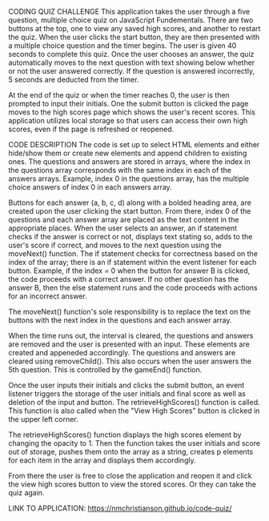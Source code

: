 CODING QUIZ CHALLENGE 
This application takes the user through a five question, multiple choice quiz on JavaScript Fundementals. There are two buttons at the top, one to view any saved high scores, and another to restart the quiz. When the user clicks the start button, they are then presented with a multiple choice question and the timer begins. The user is given 40 seconds to complete this quiz. Once the user chooses an answer, the quiz automatically moves to the next question with text showing below whether or not the user answered correctly. If the question is answered incorrectly, 5 seconds are deducted from the timer.

At the end of the quiz or when the timer reaches 0, the user is then prompted to input their initials. One the submit button is clicked the page moves to the high scores page which shows the user's recent scores. This application utilizes local storage so that users can access their own high scores, even if the page is refreshed or reopened.

CODE DESCRIPTION
The code is set up to select HTML elements and either hide/show them or create new elements and append children to existing ones. The questions and answers are stored in arrays, where the index in the questions array corresponds with the same index in each of the answers arrays. Example, index 0 in the questions array, has the multiple choice answers of index 0 in each answers array.

Buttons for each answer (a, b, c, d) along with a bolded heading area, are created upon the user clicking the start button. From there, index 0 of the questions and each answer array are placed as the text content in the appropriate places. When the user selects an answer, an if statement checks if the answer is correct or not, displays text stating so, adds to the user's score if correct, and moves to the next question using the moveNext() function. The if statement checks for correctness based on the index of the array; there is an if statement within the event listener for each button. Example, if the index = 0 when the button for answer B is clicked, the code proceeds with a correct answer. If no other question has the answer B, then the else statement runs and the code proceeds with actions for an incorrect answer.

The moveNext() function's sole responsibility is to replace the text on the buttons with the next index in the questions and each answer array.

When the time runs out, the interval is cleared, the questions and answers are removed and the user is presented with an input. These elements are created and appeneded accordingly. The questions and answers are cleared using removeChild(). This also occurs when the user answers the 5th question. This is controlled by the gameEnd() function.

Once the user inputs their initials and clicks the submit button, an event listener triggers the storage of the user initials and final score as well as deletion of the input and button. The retrieveHighScores() function is called. This function is also called when the "View High Scores" button is clicked in the upper left corner.

The retrieveHighScores() function displays the high scores element by changing the opacity to 1. Then the function takes the user initials and score out of storage, pushes them onto the array as a string, creates p elements for each item in the array and displays them accordingly.

From there the user is free to close the application and reopen it and click the view high scores button to view the stored scores. Or they can take the quiz again.

LINK TO APPLICATION: https://nmchristianson.github.io/code-quiz/